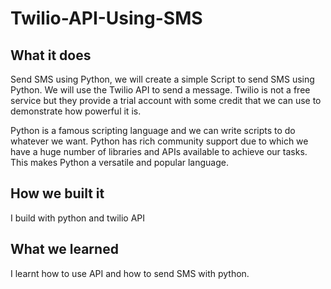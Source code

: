 # Twilio-API-Using-SMS

## What it does
Send SMS using Python, we will create a simple Script to send SMS using Python. We will use the Twilio API to send a message. Twilio is not a free service but they provide a trial account with some credit that we can use to demonstrate how powerful it is.

Python is a famous scripting language and we can write scripts to do whatever we want. Python has rich community support due to which we have a huge number of libraries and APIs available to achieve our tasks. This makes Python a versatile and popular language.

## How we built it
I build with python and twilio API

## What we learned
I learnt how to use API and how to send SMS with python.

